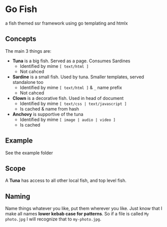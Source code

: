 # Go Fish

a fish themed ssr framework using go templating and htmlx

## Concepts

The main 3 things are:


- **Tuna** is a big fish. Served as a page. Consumes Sardines
	- Identified by mime `[ text/html ]`
	- Not cahced
- **Sardine** is a small fish. Used by tuna. Smaller templates, served standalone too
	- Identified by mime `[ text/html ]` & `_` name prefix
	- Not cahced
- **Clown** is a decorative fish. Used in head of document
	- Identified by mime `[ text/css | text/javascript ]`
	- Is cached & name from hash
- **Anchovy** is supportive of the tuna
	- Identified by mime `[ image | audio | video ]`
	- Is cached

## Example

See the example folder

## Scope

A **Tuna** has access to all other local fish, and top level fish.

## Naming

Name things whatever you like, put them wherever you like. Just know that I make all names **lower kebab case for patterns**. So if a file is called `My photo.jpg` I will recognize that to `my-photo.jpg`.